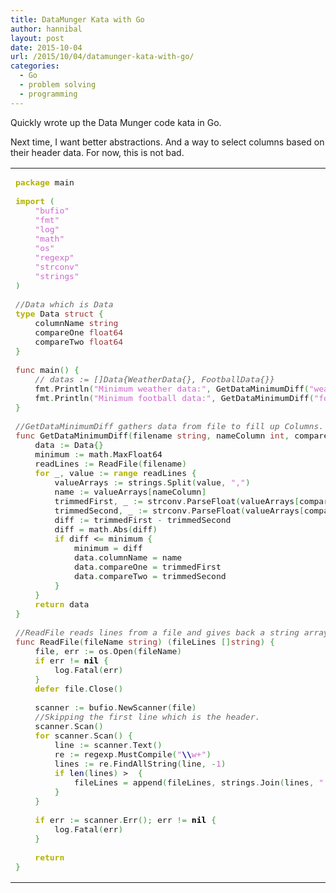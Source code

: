 ```yaml
---
title: DataMunger Kata with Go
author: hannibal
layout: post
date: 2015-10-04
url: /2015/10/04/datamunger-kata-with-go/
categories:
  - Go
  - problem solving
  - programming
---
```

Quickly wrote up the Data Munger code kata in Go.

Next time, I want better abstractions. And a way to select columns based on their header data. For now, this is not bad.

<div class="wp_syntax">
  <table>
    <tr>
      <td class="code">
        <pre class="go" style="font-family:monospace;"><span style="color: #b1b100; font-weight: bold;">package</span> main
&nbsp;
<span style="color: #b1b100; font-weight: bold;">import</span> <span style="color: #339933;">(</span>
	<span style="color: #cc66cc;">"bufio"</span>
	<span style="color: #cc66cc;">"fmt"</span>
	<span style="color: #cc66cc;">"log"</span>
	<span style="color: #cc66cc;">"math"</span>
	<span style="color: #cc66cc;">"os"</span>
	<span style="color: #cc66cc;">"regexp"</span>
	<span style="color: #cc66cc;">"strconv"</span>
	<span style="color: #cc66cc;">"strings"</span>
<span style="color: #339933;">)</span>
&nbsp;
<span style="color: #666666; font-style: italic;">//Data which is Data</span>
<span style="color: #b1b100; font-weight: bold;">type</span> Data <span style="color: #993333;">struct</span> <span style="color: #339933;">{</span>
	columnName <span style="color: #993333;">string</span>
	compareOne <span style="color: #993333;">float64</span>
	compareTwo <span style="color: #993333;">float64</span>
<span style="color: #339933;">}</span>
&nbsp;
<span style="color: #993333;">func</span> main<span style="color: #339933;">()</span> <span style="color: #339933;">{</span>
	<span style="color: #666666; font-style: italic;">// datas := []Data{WeatherData{}, FootballData{}}</span>
	fmt<span style="color: #339933;">.</span><span style="">Println</span><span style="color: #339933;">(</span><span style="color: #cc66cc;">"Minimum weather data:"</span><span style="color: #339933;">,</span> GetDataMinimumDiff<span style="color: #339933;">(</span><span style="color: #cc66cc;">"weather.dat"</span><span style="color: #339933;">,</span> <span style="color: #cc66cc;"></span><span style="color: #339933;">,</span> <span style="color: #cc66cc;">1</span><span style="color: #339933;">,</span> <span style="color: #cc66cc;">2</span><span style="color: #339933;">))</span>
	fmt<span style="color: #339933;">.</span>Println<span style="color: #339933;">(</span><span style="color: #cc66cc;">"Minimum football data:"</span><span style="color: #339933;">,</span> GetDataMinimumDiff<span style="color: #339933;">(</span><span style="color: #cc66cc;">"football.dat"</span><span style="color: #339933;">,</span> <span style="color: #cc66cc;">1</span><span style="color: #339933;">,</span> <span style="color: #cc66cc;">6</span><span style="color: #339933;">,</span> <span style="color: #cc66cc;">7</span><span style="color: #339933;">))</span>
<span style="color: #339933;">}</span>
&nbsp;
<span style="color: #666666; font-style: italic;">//GetDataMinimumDiff gathers data from file to fill up Columns.</span>
<span style="color: #993333;">func</span> GetDataMinimumDiff<span style="color: #339933;">(</span>filename <span style="color: #993333;">string</span><span style="color: #339933;">,</span> nameColumn <span style="color: #993333;">int</span><span style="color: #339933;">,</span> compareColOne <span style="color: #993333;">int</span><span style="color: #339933;">,</span> compareColTwo <span style="color: #993333;">int</span><span style="color: #339933;">)</span> Data <span style="color: #339933;">{</span>
	data <span style="color: #339933;">:=</span> Data<span style="color: #339933;">{}</span>
	minimum <span style="color: #339933;">:=</span> math<span style="color: #339933;">.</span>MaxFloat64
	readLines <span style="color: #339933;">:=</span> ReadFile<span style="color: #339933;">(</span>filename<span style="color: #339933;">)</span>
	<span style="color: #b1b100; font-weight: bold;">for</span> _<span style="color: #339933;">,</span> value <span style="color: #339933;">:=</span> <span style="color: #b1b100; font-weight: bold;">range</span> readLines <span style="color: #339933;">{</span>
		valueArrays <span style="color: #339933;">:=</span> strings<span style="color: #339933;">.</span>Split<span style="color: #339933;">(</span>value<span style="color: #339933;">,</span> <span style="color: #cc66cc;">","</span><span style="color: #339933;">)</span>
		name <span style="color: #339933;">:=</span> valueArrays<span style="color: #339933;">[</span>nameColumn<span style="color: #339933;">]</span>
		trimmedFirst<span style="color: #339933;">,</span> _ <span style="color: #339933;">:=</span> strconv<span style="color: #339933;">.</span>ParseFloat<span style="color: #339933;">(</span>valueArrays<span style="color: #339933;">[</span>compareColOne<span style="color: #339933;">],</span> <span style="color: #cc66cc;">64</span><span style="color: #339933;">)</span>
		trimmedSecond<span style="color: #339933;">,</span> _ <span style="color: #339933;">:=</span> strconv<span style="color: #339933;">.</span>ParseFloat<span style="color: #339933;">(</span>valueArrays<span style="color: #339933;">[</span>compareColTwo<span style="color: #339933;">],</span> <span style="color: #cc66cc;">64</span><span style="color: #339933;">)</span>
		diff <span style="color: #339933;">:=</span> trimmedFirst <span style="color: #339933;">-</span> trimmedSecond
		diff <span style="color: #339933;">=</span> math<span style="color: #339933;">.</span>Abs<span style="color: #339933;">(</span>diff<span style="color: #339933;">)</span>
		<span style="color: #b1b100; font-weight: bold;">if</span> diff &lt;<span style="color: #339933;">=</span> minimum <span style="color: #339933;">{</span>
			minimum <span style="color: #339933;">=</span> diff
			data<span style="color: #339933;">.</span>columnName <span style="color: #339933;">=</span> name
			data<span style="color: #339933;">.</span>compareOne <span style="color: #339933;">=</span> trimmedFirst
			data<span style="color: #339933;">.</span>compareTwo <span style="color: #339933;">=</span> trimmedSecond
		<span style="color: #339933;">}</span>
	<span style="color: #339933;">}</span>
	<span style="color: #b1b100; font-weight: bold;">return</span> data
<span style="color: #339933;">}</span>
&nbsp;
<span style="color: #666666; font-style: italic;">//ReadFile reads lines from a file and gives back a string array which contains the lines.</span>
<span style="color: #993333;">func</span> ReadFile<span style="color: #339933;">(</span>fileName <span style="color: #993333;">string</span><span style="color: #339933;">)</span> <span style="color: #339933;">(</span>fileLines <span style="color: #339933;">[]</span><span style="color: #993333;">string</span><span style="color: #339933;">)</span> <span style="color: #339933;">{</span>
	file<span style="color: #339933;">,</span> err <span style="color: #339933;">:=</span> os<span style="color: #339933;">.</span>Open<span style="color: #339933;">(</span>fileName<span style="color: #339933;">)</span>
	<span style="color: #b1b100; font-weight: bold;">if</span> err <span style="color: #339933;">!=</span> <span style="color: #000000; font-weight: bold;">nil</span> <span style="color: #339933;">{</span>
		log<span style="color: #339933;">.</span>Fatal<span style="color: #339933;">(</span>err<span style="color: #339933;">)</span>
	<span style="color: #339933;">}</span>
	<span style="color: #b1b100; font-weight: bold;">defer</span> file<span style="color: #339933;">.</span>Close<span style="color: #339933;">()</span>
&nbsp;
	scanner <span style="color: #339933;">:=</span> bufio<span style="color: #339933;">.</span>NewScanner<span style="color: #339933;">(</span>file<span style="color: #339933;">)</span>
	<span style="color: #666666; font-style: italic;">//Skipping the first line which is the header.</span>
	scanner<span style="color: #339933;">.</span>Scan<span style="color: #339933;">()</span>
	<span style="color: #b1b100; font-weight: bold;">for</span> scanner<span style="color: #339933;">.</span>Scan<span style="color: #339933;">()</span> <span style="color: #339933;">{</span>
		line <span style="color: #339933;">:=</span> scanner<span style="color: #339933;">.</span>Text<span style="color: #339933;">()</span>
		re <span style="color: #339933;">:=</span> regexp<span style="color: #339933;">.</span>MustCompile<span style="color: #339933;">(</span><span style="color: #cc66cc;">"<span style="color: #000099; font-weight: bold;">\\</span>w+"</span><span style="color: #339933;">)</span>
		lines <span style="color: #339933;">:=</span> re<span style="color: #339933;">.</span>FindAllString<span style="color: #339933;">(</span>line<span style="color: #339933;">,</span> <span style="color: #339933;">-</span><span style="color: #cc66cc;">1</span><span style="color: #339933;">)</span>
		<span style="color: #b1b100; font-weight: bold;">if</span> <span style="color: #000066;">len</span><span style="color: #339933;">(</span>lines<span style="color: #339933;">)</span> &gt; <span style="color: #cc66cc;"></span> <span style="color: #339933;">{</span>
			fileLines <span style="color: #339933;">=</span> append<span style="color: #339933;">(</span>fileLines<span style="color: #339933;">,</span> strings<span style="color: #339933;">.</span>Join<span style="color: #339933;">(</span>lines<span style="color: #339933;">,</span> <span style="color: #cc66cc;">","</span><span style="color: #339933;">))</span>
		<span style="color: #339933;">}</span>
	<span style="color: #339933;">}</span>
&nbsp;
	<span style="color: #b1b100; font-weight: bold;">if</span> err <span style="color: #339933;">:=</span> scanner<span style="color: #339933;">.</span>Err<span style="color: #339933;">();</span> err <span style="color: #339933;">!=</span> <span style="color: #000000; font-weight: bold;">nil</span> <span style="color: #339933;">{</span>
		log<span style="color: #339933;">.</span>Fatal<span style="color: #339933;">(</span>err<span style="color: #339933;">)</span>
	<span style="color: #339933;">}</span>
&nbsp;
	<span style="color: #b1b100; font-weight: bold;">return</span>
<span style="color: #339933;">}</span></pre>
      </td>
    </tr>
  </table>
</div>